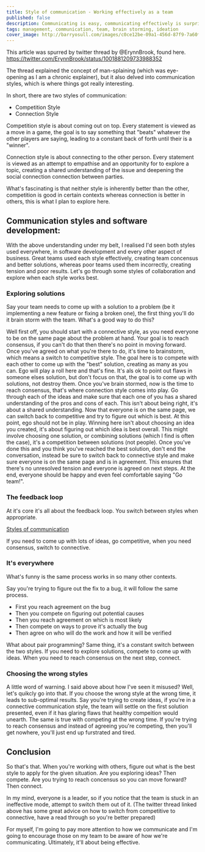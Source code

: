 ```yaml
---
title: Style of communication - Working effectively as a team
published: false
description: Communicating is easy, communicating effectively is surprisningly hard. This article explore the two keys ways we communicate and how we can use them in tandem to reach the best result.
tags: management, communication, team, brain storming, ideation 
cover_image: http://barryosull.com/images/c0ce12be-09a1-456d-87f9-7a60f02f8db3.jpg
---
```


This article was spurred by twitter thread by @ErynnBrook, found here. https://twitter.com/ErynnBrook/status/1001881209733988352

The thread explained the concept of man-splaining (which was eye-opening as I am a chronic explainer), but it also delved into communication styles, which is where things got really interesting.

In short, there are two styles of communication:
- Competition Style
- Connection Style

Competition style is about coming out on top. Every statement is viewed as a move in a game, the goal is to say something that "beats" whatever the other players are saying, leading to a constant back of forth until their is a "winner".

Connection style is about connecting to the other person. Every statement is viewed as an attempt to empathise and an opportunity for to explore a topic, creating a shared understanding of the issue and deepening the social connection connection between parties.

What's fascinating is that neither style is inherently better than the other, competition is good in certain contexts whereas connection is better in others, this is what I plan to explore here.

## Communication styles and software development:
With the above understanding under my belt, I realised I'd seen both styles used everywhere, in software development and every other aspect of business. Great teams used each style effectively, creating team concensus and better solutions, whereas poor teams used them incorrectly, creating tension and poor results. Let's go through some styles of collaboration and explore when each style works best.

### Exploring solutions
Say your team needs to come up with a solution to a problem (be it implementing a new feature or fixing a broken one), the first thing you'll do it brain storm with the team. What's a good way to do this?

Well first off, you should start with a connective style, as you need everyone to be on the same page about the problem at hand. Your goal is to reach consensus, if you can't do that then there's no point in moving forward.
Once you've agreed on what you're there to do, it's time to brainstorm, which means a switch to competitive style. The goal here is to compete with each other to come up with the "best" solution, creating as many as you can. Ego will play a roll here and that's fine. It's als ok to point out flaws in someone elses solution, but don't focus on that, the goal is to come up with solutions, not destroy them.
Once you've brain stormed, now is the time to reach consensus, that's where connection style comes into play. Go through each of the ideas and make sure that each one of you has a shared understanding of the pros and cons of each. This isn't about being right, it's about a shared understanding.
Now that everyone is on the same page, we can switch back to competitive and try to figure out which is best. At this point, ego should not be in play. Winning here isn't about choosing an idea you created, it's about figuring out which idea is best overall. This might involve choosing one solution, or combining solutions (which I find is often the case), it's a competition between solutions (not people). 
Once you've done this and you think you've reached the best solution, don't end the conversation, instead be sure to switch back to connective style and make sure everyone is on the same page and is in agreement. This ensures that there's no unresolved tension and everyone is agreed on next steps. At the end, everyone should be happy and even feel comfortable saying "Go team!".

### The feedback loop
At it's core it's all about the feedback loop. You switch between styles when appropriate. 

[Styles of communication](http://barryosull.com/images/bc327b71-c09b-4402-818a-d1e3212a3f2d.png)

If you need to come up with lots of ideas, go competitive, when you need consensus, switch to connective. 

### It's everywhere
What's funny is the same process works in so many other contexts. 

Say you're trying to figure out the fix to a bug, it will follow the same process.
 - First you reach agreement on the bug
 - Then you compete on figuring out potential causes
 - Then you reach agreement on which is most likely
 - Then compete on ways to prove it's actually the bug
 - Then agree on who will do the work and how it will be verified
 
What about pair programming? Same thing, it's a constant switch between the two styles. If you need to explore solutions, compete to come up with ideas. When you need to reach consensus on the next step, connect. 

### Choosing the wrong styles
A little word of warning. I said above about how I've seen it misused? Well, let's quikcly go into that.
If you choose the wrong style at the wrong time, it leads to sub-optimal results. Say you're trying to create ideas, if you're in a connective communication style, the team will settle on the first solution presented, even if it has glaring flaws that healthy compeition would unearth.
The same is true with competing at the wrong time. If you're trying to reach consensus and instead of agreeing you're competing, then you'll get nowhere, you'll just end up furstrated and tired.

## Conclusion
So that's that. When you're working with others, figure out what is the best style to apply for the given situation.
Are you exploring ideas? Then compete. Are you trying to reach concensus so you can move forward? Then connect. 

In my mind, everyone is a leader, so if you notice that the team is stuck in an ineffective mode, attempt to switch them out of it.
(The twitter thread linked above has some great advice on how to switch from competitive to connective, have a read through so you're better prepared)

For myself, I'm going to pay more attention to how we communicate and I'm going to encourage those on my team to be aware of how we're communicating. Ultimately, it'll about being effective.


